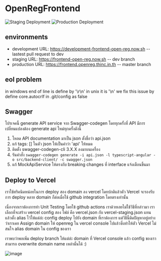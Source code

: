 # OpenRegFrontend

![Staging Deployment](https://github.com/thinc-org/open-reg-frontend/workflows/Staging%20Deployment/badge.svg?branch=dev)
![Production Deployment](https://github.com/thinc-org/open-reg-frontend/workflows/Production%20Deployment/badge.svg?branch=master)

## environments

- development URL: <https://development-frontend-open-reg.now.sh> -- lastest pull request to dev
- staging URL: <https://frontend-open-reg.now.sh> -- dev branch
- production URL: <https://frontend.openreg.thinc.in.th> -- master branch

## eol problem

in windows end of line is define by '\r\n' in unix it is '\n'
we fix this issue by define core.autocrlf in .git/config as false

## Swagger

โปรเจคนี้ generate API service จาก Swagger-codegen โดยทุกครั้งที่ API มีการเปลี่ยนแปลงต้อง generate api ใหม่ทุกครั้งดังนี้

1. โหลด API documentation มาเป็น json ตั้งชื่อว่า api.json
2. แก้ tags: [] ในตัว json ให้เป็นคำว่า 'api' ให้หมด
3. ติดตั้ง swagger-codegen-cli 3.X.X ลงมาบนเครื่อง
4. รันคำสั่ง `swagger-codegen generate -i api.json -l typescript-angular -o src/backend-client/ -c swagger.json`
5. แก้ MockApiService ให้ตรงกับ breaking changes ที่ interface แจ้งเตือนขึ้นมา

## Deploy to Vercel

เราใช้ทริคนิดหน่อยในการ deploy สอง domain ลง vercel โดยปกติแล้วตัว Vercel จะรองรับการ deploy หลาย domain ก็ต่อเมื่อใช้ github integration โดยตรงเท่านั้น

เนื่องจากเราต้องการทำ Unit Testing โดยใข้ github actions เราด้วยเลยไม่ใช้วิธีที่กล่าวมา เราเลือกที่จะสร้าง vercel config สอง ไฟล์ คือ vercel.json กับ vercel-staging.json แทนแล้วตั้ง alias ไว้ให้แต่ล่ะ config deploy ไปยัง domain ที่เราต้องการ แต่วิธีนี้ติดปัญหาอยู่อย่างว่าเราเคย Assign domain ให้ openreg ใน vercel console ไปแล้วซึ่งทำให้ตัว Vercel ไม่สนใจ alias domain ใน config ของเรา

เราพบว่าพอเพิ่ม deploy branch ให้แต่ล่ะ domain ที่ Vercel console แล้ว
config ของเราสามารถ overwrite domain name เหล่านั้นได้ :)

![image](https://user-images.githubusercontent.com/12471844/84898405-66f1d680-b0d1-11ea-8c9d-a4f972feb50b.png)
